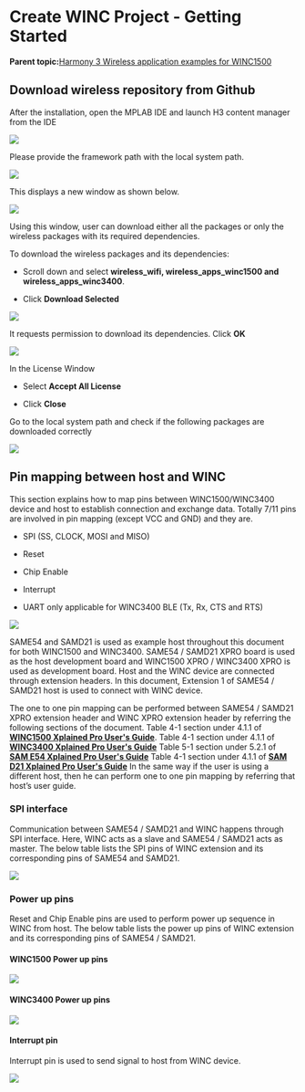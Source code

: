 # Create WINC Project - Getting Started

**Parent topic:**[Harmony 3 Wireless application examples for WINC1500](GUID-D41DC58E-4197-40C3-B2E5-298EE2491305.md)

## Download wireless repository from Github

After the installation, open the MPLAB IDE and launch H3 content manager from the IDE

![](GUID-0351C42C-43DD-4841-A743-ACCA0A7C1ABD-low.png)

Please provide the framework path with the local system path.

![](GUID-F7E34FF5-A016-4F16-99D4-1FD46EFA610A-low.png)

This displays a new window as shown below.

![](GUID-F18344BC-FDC0-411B-9930-EDDA8EA5D900-low.png)

Using this window, user can download either all the packages or only the wireless packages with its required dependencies.

To download the wireless packages and its dependencies:

-   Scroll down and select **wireless\_wifi, wireless\_apps\_winc1500 and wireless\_apps\_winc3400**.

-   Click **Download Selected**


![](GUID-C7714015-2A3A-400B-A04C-8AE9DB772EA6-low.png)

It requests permission to download its dependencies. Click **OK**

![](GUID-7EB80D17-AA7C-4ED6-975C-C29B67FE44D7-low.png)

In the License Window

-   Select **Accept All License**

-   Click **Close**


Go to the local system path and check if the following packages are downloaded correctly

![](GUID-77BCA461-E9F3-4532-94CE-E908C8D874E3-low.png)

## Pin mapping between host and WINC

This section explains how to map pins between WINC1500/WINC3400 device and host to establish connection and exchange data. Totally 7/11 pins are involved in pin mapping \(except VCC and GND\) and they are.

-   SPI \(SS, CLOCK, MOSI and MISO\)

-   Reset

-   Chip Enable

-   Interrupt

-   UART only applicable for WINC3400 BLE \(Tx, Rx, CTS and RTS\)


![](GUID-C9A39DB8-7D3B-4A56-A625-CF580B6E5A6B-low.png)

SAME54 and SAMD21 is used as example host throughout this document for both WINC1500 and WINC3400. SAME54 / SAMD21 XPRO board is used as the host development board and WINC1500 XPRO / WINC3400 XPRO is used as development board. Host and the WINC device are connected through extension headers. In this document, Extension 1 of SAME54 / SAMD21 host is used to connect with WINC device.

The one to one pin mapping can be performed between SAME54 / SAMD21 XPRO extension header and WINC XPRO extension header by referring the following sections of the document. Table 4-1 section under 4.1.1 of **[WINC1500 Xplained Pro User's Guide](http://ww1.microchip.com/downloads/en/DeviceDoc/50002616A.pdf)**. Table 4-1 section under 4.1.1 of **[WINC3400 Xplained Pro User's Guide](http://ww1.microchip.com/downloads/en/DeviceDoc/50002702A.pdf)** Table 5-1 section under 5.2.1 of **[SAM E54 Xplained Pro User's Guide](http://ww1.microchip.com/downloads/en/DeviceDoc/70005321A.pdf)** Table 4-1 section under 4.1.1 of **[SAM D21 Xplained Pro User's Guide](http://ww1.microchip.com/downloads/en/devicedoc/atmel-42220-samd21-xplained-pro_user-guide.pdf)** In the same way if the user is using a different host, then he can perform one to one pin mapping by referring that host’s user guide.

### SPI interface

Communication between SAME54 / SAMD21 and WINC happens through SPI interface. Here, WINC acts as a slave and SAME54 / SAMD21 acts as master. The below table lists the SPI pins of WINC extension and its corresponding pins of SAME54 and SAMD21.

![](GUID-8A934DFF-5C6A-4EF9-9AAA-EDF7E47A1FE0-low.png)

### Power up pins

Reset and Chip Enable pins are used to perform power up sequence in WINC from host. The below table lists the power up pins of WINC extension and its corresponding pins of SAME54 / SAMD21.

#### WINC1500 Power up pins

![](GUID-2840D2CD-109E-4B06-9C63-1FFD7B5DAD59-low.png)

#### WINC3400 Power up pins

![](GUID-FFC324AC-3805-44DE-AC5A-0456224C3EC3-low.png)

#### Interrupt pin

Interrupt pin is used to send signal to host from WINC device.

![](GUID-FFC324AC-3805-44DE-AC5A-0456224C3EC3-low.png)

